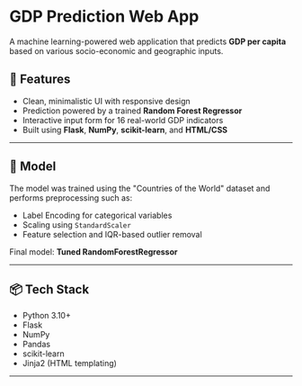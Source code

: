 # GDP Prediction Web App

A machine learning-powered web application that predicts **GDP per capita** based on various socio-economic and geographic inputs.

## 🚀 Features
- Clean, minimalistic UI with responsive design
- Prediction powered by a trained **Random Forest Regressor**
- Interactive input form for 16 real-world GDP indicators
- Built using **Flask**, **NumPy**, **scikit-learn**, and **HTML/CSS**

---

## 🧠 Model
The model was trained using the "Countries of the World" dataset and performs preprocessing such as:
- Label Encoding for categorical variables
- Scaling using `StandardScaler`
- Feature selection and IQR-based outlier removal

Final model: **Tuned RandomForestRegressor**

---

## 📦 Tech Stack
- Python 3.10+
- Flask
- NumPy
- Pandas
- scikit-learn
- Jinja2 (HTML templating)


---

